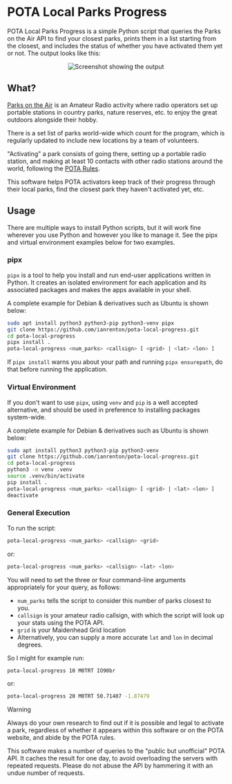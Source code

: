 # POTA Local Parks Progress

POTA Local Parks Progress is a simple Python script that queries the Parks on the Air API to find your closest parks,
prints them in a list starting from the closest, and includes the status of whether you have activated them yet or not.
The output looks like this:

<p align="center">
  <img src="docs/output.png" alt="Screenshot showing the output" />
</p>

## What?

[Parks on the Air](https://parksontheair.com/) is an Amateur Radio activity where radio operators set up portable
stations in country parks, nature reserves, etc. to enjoy the great outdoors alongside their hobby.

There is a set list of parks world-wide which count for the program, which is regularly updated to include new locations
by a team of volunteers.

"Activating" a park consists of going there, setting up a portable radio station, and making at least 10 contacts with
other radio stations around the world, following the [POTA Rules](https://docs.pota.app/docs/rules.html).

This software helps POTA activators keep track of their progress through their local parks, find the closest park they
haven't activated yet, etc.

## Usage

There are multiple ways to install Python scripts, but it will work fine wherever you use Python and however you like to
manage it. See the pipx and virtual environment examples below for two examples.

### pipx

`pipx` is a tool to help you install and run end-user applications written in Python. It creates an isolated environment
for each application and its associated packages and makes the apps available in your shell.

A complete example for Debian & derivatives such as Ubuntu is shown below:

```bash
sudo apt install python3 python3-pip python3-venv pipx
git clone https://github.com/ianrenton/pota-local-progress.git
cd pota-local-progress
pipx install .
pota-local-progress <num_parks> <callsign> [ <grid> | <lat> <lon> ]
```

If `pipx install` warns you about your path and running `pipx ensurepath`, do that before running the application.

### Virtual Environment

If you don't want to use `pipx`, using `venv` and `pip` is a well accepted alternative, and should be used in preference
to installing packages system-wide.

A complete example for Debian & derivatives such as Ubuntu is shown below:

```bash
sudo apt install python3 python3-pip python3-venv
git clone https://github.com/ianrenton/pota-local-progress.git
cd pota-local-progress
python3 -m venv .venv
source .venv/bin/activate
pip install .
pota-local-progress <num_parks> <callsign> [ <grid> | <lat> <lon> ]
deactivate
```

### General Execution

To run the script:

```bash
pota-local-progress <num_parks> <callsign> <grid>
```

or:

```bash
pota-local-progress <num_parks> <callsign> <lat> <lon>
```

You will need to set the three or four command-line arguments appropriately for your query, as follows:

* `num_parks` tells the script to consider this number of parks closest to you.
* `callsign` is your amateur radio callsign, with which the script will look up your stats using the POTA API.
* `grid` is your Maidenhead Grid location
* Alternatively, you can supply a more accurate `lat` and `lon` in decimal degrees.

So I might for example run:

```bash
pota-local-progress 10 M0TRT IO90br
```

or:

```bash
pota-local-progress 20 M0TRT 50.71407 -1.87479
```

> [!WARNING]
> Always do your own research to find out if it is possible and legal to activate a park, regardless of whether it appears
> within this software or on the POTA website, and abide by the POTA rules.
>
> This software makes a number of queries to the "public but unofficial" POTA API. It caches the result for one day, to
> avoid overloading the servers with repeated requests. Please do not abuse the API by hammering it with an undue number
> of requests.
